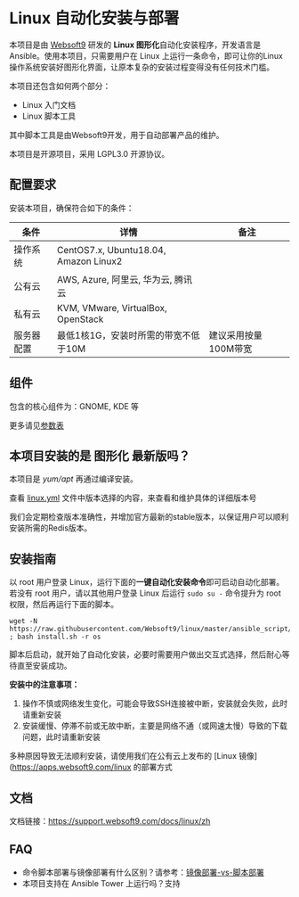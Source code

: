 
# Linux 自动化安装与部署

本项目是由 [Websoft9](https://www.websoft9.com) 研发的 **Linux 图形化**自动化安装程序，开发语言是 Ansible。使用本项目，只需要用户在 Linux 上运行一条命令，即可让你的Linux操作系统安装好图形化界面，让原本复杂的安装过程变得没有任何技术门槛。  

本项目还包含如何两个部分：

* Linux 入门文档
* Linux 脚本工具

其中脚本工具是由Websoft9开发，用于自动部署产品的维护。  

本项目是开源项目，采用 LGPL3.0 开源协议。

## 配置要求

安装本项目，确保符合如下的条件：

| 条件       | 详情       | 备注  |
| ------------ | ------------ | ----- |
| 操作系统       | CentOS7.x, Ubuntu18.04, Amazon Linux2       |    |
| 公有云| AWS, Azure, 阿里云, 华为云, 腾讯云 |  |
| 私有云|  KVM, VMware, VirtualBox, OpenStack |  |
| 服务器配置 | 最低1核1G，安装时所需的带宽不低于10M |  建议采用按量100M带宽 |

## 组件

包含的核心组件为：GNOME, KDE 等

更多请见[参数表](/docs/zh/stack-components.md)

## 本项目安装的是 图形化 最新版吗？

本项目是 *yum/apt* 再通过编译安装。  

查看 [linux.yml](/linux.yml) 文件中版本选择的内容，来查看和维护具体的详细版本号  

我们会定期检查版本准确性，并增加官方最新的stable版本，以保证用户可以顺利安装所需的Redis版本。

## 安装指南

以 root 用户登录 Linux，运行下面的**一键自动化安装命令**即可启动自动化部署。若没有 root 用户，请以其他用户登录 Linux 后运行 `sudo su -` 命令提升为 root 权限，然后再运行下面的脚本。

```
wget -N https://raw.githubusercontent.com/Websoft9/linux/master/ansible_script/install.sh ; bash install.sh -r os
```

脚本后启动，就开始了自动化安装，必要时需要用户做出交互式选择，然后耐心等待直至安装成功。

**安装中的注意事项：**  

1. 操作不慎或网络发生变化，可能会导致SSH连接被中断，安装就会失败，此时请重新安装
2. 安装缓慢、停滞不前或无故中断，主要是网络不通（或网速太慢）导致的下载问题，此时请重新安装

多种原因导致无法顺利安装，请使用我们在公有云上发布的 [Linux 镜像](https://apps.websoft9.com/linux 的部署方式


## 文档

文档链接：https://support.websoft9.com/docs/linux/zh

## FAQ

- 命令脚本部署与镜像部署有什么区别？请参考：[镜像部署-vs-脚本部署](https://support.websoft9.com/docs/faq/zh/bz-product.html#镜像部署-vs-脚本部署)
- 本项目支持在 Ansible Tower 上运行吗？支持
